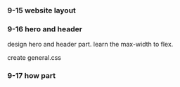 ### 9-15 website layout

### 9-16 hero and header

design hero and header part. learn the max-width to flex.

create general.css

### 9-17 how part
